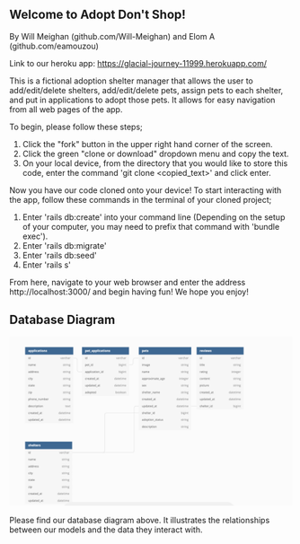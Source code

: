 ## Welcome to Adopt Don't Shop!

By Will Meighan (github.com/Will-Meighan) and Elom A (github.com/eamouzou)

Link to our heroku app: https://glacial-journey-11999.herokuapp.com/

This is a fictional adoption shelter manager that allows the user to add/edit/delete shelters, add/edit/delete pets, assign pets to each shelter, and put in applications to adopt those pets. It allows for easy navigation from all web pages of the app.

To begin, please follow these steps;
1. Click the "fork" button in the upper right hand corner of the screen.
2. Click the green "clone or download" dropdown menu and copy the text.
3. On your local device, from the directory that you would like to store this code, enter the command 'git clone <copied_text>' and click enter.

Now you have our code cloned onto your device! To start interacting with the app, follow these commands in the terminal of your cloned project;
1. Enter 'rails db:create' into your command line (Depending on the setup of your computer, you may need to prefix that command with 'bundle exec').
2. Enter 'rails db:migrate'
3. Enter 'rails db:seed'
4. Enter 'rails s'

From here, navigate to your web browser and enter the address http://localhost:3000/ and begin having fun! We hope you enjoy!

## Database Diagram
![database diagram](app/assets/images/dbdiagram.png)

Please find our database diagram above. It illustrates the relationships between our models and the data they interact with.
